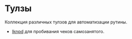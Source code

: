 Тулзы
=====

Коллекция различных тулзов для автоматизации рутины.

* [lknpd](./lknpd/README.md) для пробивания чеков самозанятого.